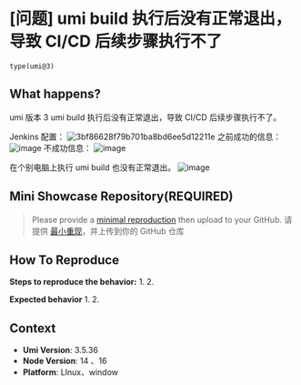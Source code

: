 # [问题] umi build 执行后没有正常退出，导致 CI/CD 后续步骤执行不了

`type(umi@3)`

## What happens?

umi 版本 3
umi build 执行后没有正常退出，导致 CI/CD 后续步骤执行不了。

Jenkins 配置：
![3bf86628f79b701ba8bd6ee5d12211e](https://user-images.githubusercontent.com/23130670/219264519-5ef29050-117f-44aa-ab94-b0dc10d4c1a0.png)
之前成功的信息：
![image](https://user-images.githubusercontent.com/23130670/219264640-e11aefd9-117b-49c4-9fdc-c6eba0cb6e69.png)
不成功信息：
![image](https://user-images.githubusercontent.com/23130670/219264689-9614ea92-d64d-4e3e-95b2-eb84ef99cbae.png)

在个别电脑上执行 umi build 也没有正常退出。
![image](https://user-images.githubusercontent.com/23130670/219264776-db4e8188-0501-460d-b046-77cea7cc69e6.png)

<!-- A clear and concise description of what the bug is. -->
<!-- 清晰的描述下遇到的问题。-->

## Mini Showcase Repository(REQUIRED)

> Please provide a [minimal reproduction](https://stackoverflow.com/help/minimal-reproducible-example) then upload to your GitHub. 请提供 [最小重现](https://stackoverflow.com/help/minimal-reproducible-example)，并上传到你的 GitHub 仓库

<!-- 为节约大家的时间，无复现步骤的 ISSUE 会被关闭，提供之后再 REOPEN -->
<!-- YOUR_REPOSITORY_URL on github or stackbliz -->

## How To Reproduce

**Steps to reproduce the behavior:** 1. 2.

**Expected behavior** 1. 2.

<!-- 请提供复现链接/步骤，错误日志以及相关配置 -->

## Context

- **Umi Version**: 3.5.36
- **Node Version**: 14 、16
- **Platform**: LInux、window
